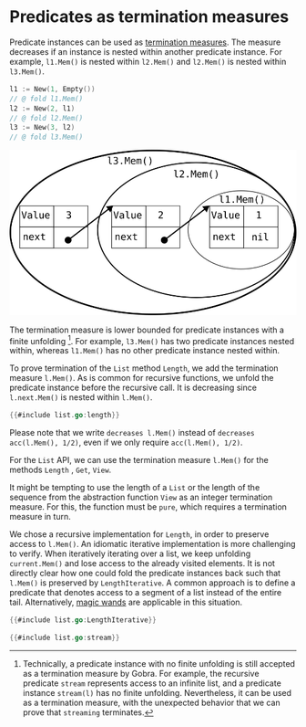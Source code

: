 # Predicates as termination measures

Predicate instances can be used as [termination measures](../01/termination.md).
The measure decreases if an instance is nested within another predicate instance.
For example, `l1.Mem()` is nested within `l2.Mem()` and `l2.Mem()` is nested within `l3.Mem()`.
``` go verifies
l1 := New(1, Empty())
// @ fold l1.Mem()
l2 := New(2, l1)
// @ fold l2.Mem()
l3 := New(3, l2)
// @ fold l3.Mem()
```

![](../assets/nested-predicates.svg)

The termination measure is lower bounded for predicate instances with a finite unfolding [^1].
For example, `l3.Mem()` has two predicate instances nested within, whereas `l1.Mem()` has no other predicate instance nested within.


To prove termination of the `List` method `Length`, we add the termination measure `l.Mem()`.
As is common for recursive functions, we unfold the predicate instance before the recursive call.
It is decreasing since `l.next.Mem()` is nested within `l.Mem()`.
``` go verifies
{{#include list.go:length}}
```
Please note that we write `decreases l.Mem()` instead of `decreases acc(l.Mem(), 1/2)`, even if we only require `acc(l.Mem(), 1/2)`.
<!-- Logic error: got unexpected type assertion -->

For the `List` API, we can use the termination measure `l.Mem()` for the methods `Length` , `Get`, `View`.

It might be tempting to use the length of a `List` or the length of the sequence from the abstraction function `View` as an integer termination measure.
For this, the function must be `pure`, which requires a termination measure in turn.

We chose a recursive implementation for `Length`, in order to preserve access to `l.Mem()`.
An idiomatic iterative implementation is more challenging to verify.
When iteratively iterating over a list, we keep unfolding `current.Mem()` and lose access to the already visited elements.
It is not directly clear how one could fold the predicate instances back such that `l.Mem()` is preserved by `LengthIterative`.
A common approach is to define a predicate that denotes access to a segment of a list instead of the entire tail.
Alternatively, [magic wands](../magic-wands.md) are applicable in this situation.
``` go
{{#include list.go:LengthIterative}}
```



<!-- [viper tutorial](https://viper.ethz.ch/tutorial/#termination-measures-and-decreases-clauses) -->
<!-- PredicateInstance -->
<!-- (predicate_instance.vpr) 	p1 <_ p2 <==> nested(p1, p2) -->

<!--
- iterative length / or getting last element
  - seen how to write a (recursive) function to get the length of a linked list
  - this function preserved access to the linked list
  - if we write an iterative version
  - traversing the list we must unfold access
  - it is not clear how we could fold it back to return back the full permission to the list
  - this can be achieved by using _magic wands_ , an advanced topic (link)
  - Example: iterative length without ensures Mem ... -->


[^1]: Technically, a predicate instance with no finite unfolding is still accepted as a termination measure by Gobra.
For example, the recursive predicate `stream` represents access to an infinite list, and a predicate instance `stream(l)` has no finite unfolding.
Nevertheless, it can be used as a termination measure, with the unexpected behavior that we can prove that `streaming` terminates.
<!-- One cannot obtain `stream(l)` without already holding such a predicate instance. -->
<!-- Such an instance cannot be obtained in practice and the function `streaming` with precondition `stream(l)` not called. -->
``` go
{{#include list.go:stream}}
```
